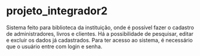 # projeto_integrador2
Sistema feito para biblioteca da instituição, onde é possível fazer o cadastro de administradores, livros e clientes. Há a possibilidade de pesquisar, editar e excluir os dados já cadastrados. Para ter acesso ao sistema, é necessário que o usuário entre com login e senha.
